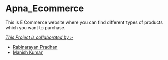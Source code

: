 # Apna_Ecommerce 
This is E Commerce website  where you can find different types of products which you want to purchase. 

<u>*This Project is collaborated by :-*</u>
- [Rabinarayan Pradhan]("https://github.com/rabi3421")
- [Manish Kumar]("https://github.com/kmanishy") 



